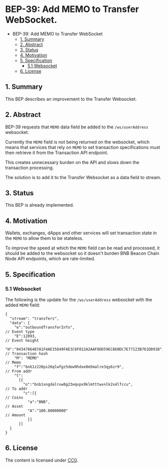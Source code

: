 # BEP-39: Add MEMO to Transfer WebSocket.

- BEP-39: Add MEMO to Transfer WebSocket
  - [1. Summary](#1-summary)
  - [2. Abstract](#2-abstract)
  - [3. Status](#3-status)
  - [4. Motivation](#4-motivation)
  - [5. Specification](#5-specification)
    - [5.1 Websocket](#51-websocket)
  - [6. License](#6-license)

## 1.  Summary 

This BEP describes an improvement to the Transfer Websocket.  

## 2.  Abstract

BEP-39 requests that `MEMO` data field be added to the `/ws/userAddress` websocket. 

Currently the `MEMO` field is not being returned on the websocket, which means that services that rely on `MEMO` to set transaction specifications must then retrieve it from the Transaction API endpoint.

This creates unnecessary burden on the API and slows down the transaction processing. 

The solution is to add it to the Transfer Websocket as a data field to stream. 

## 3.  Status

This BEP is already implemented.

## 4.  Motivation

Wallets, exchanges, dApps and other services will set transaction state in the `MEMO` to allow them to be stateless. 

To improve the speed at which the `MEMO` field can be read and processed, it should be added to the websocket so it doesn't burden BNB Beacon Chain Node API endpoints, which are rate-limited. 

## 5.  Specification

###  5.1 Websocket

The following is the update for the `/ws/userAddress` websocket with the added `MEMO` field:

```
{
  "stream": "transfers",
  "data": {
    "e":"outboundTransferInfo",                                                // Event type
    "E":12893,                                                                 // Event height
    "H":"0434786487A1F4AE35D49FAE3C6F012A2AAF8DD59EC860DC7E77123B761DD91B",    // Transaction hash
    "M": "MEMO"                                                                // Memo
    "f":"bnb1z220ps26qlwfgz5dew9hdxe8m5malre3qy6zr9",                          // From addr
    "t":
      [{
        "o":"bnb1xngdalruw8g23eqvpx9klmtttwvnlk2x4lfccu",                      // To addr
        "c":[{                                                                 // Coins
          "a":"BNB",                                                           // Asset
          "A":"100.00000000"                                                   // Amount
          }]
      }]
  }
}
```

## 6. License

The content is licensed under [CC0](https://creativecommons.org/publicdomain/zero/1.0/).
